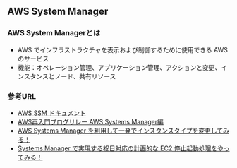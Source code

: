 ## AWS System Manager

### AWS System Managerとは
- AWS でインフラストラクチャを表示および制御するために使用できる AWS のサービス
- 機能：オペレーション管理、アプリケーション管理、アクションと変更、インスタンスとノード、共有リソース

### 参考URL
- [AWS SSM ドキュメント](https://docs.aws.amazon.com/ja_jp/systems-manager/latest/userguide/what-is-systems-manager.html)
- [AWS再入門ブログリレー AWS Systems Manager編](https://dev.classmethod.jp/articles/relay-re-introduction-2019-ssm/)
- [AWS Systems Manager を利用して一発でインスタンスタイプを変更してみる！](https://dev.classmethod.jp/articles/use-aws-systems-manager-change-instance-type/)
- [Systems Manager で実現する祝日対応の計画的な EC2 停止起動処理をやってみる！](https://dev.classmethod.jp/articles/schedule-stopstart-ec2-by-ssm/)
